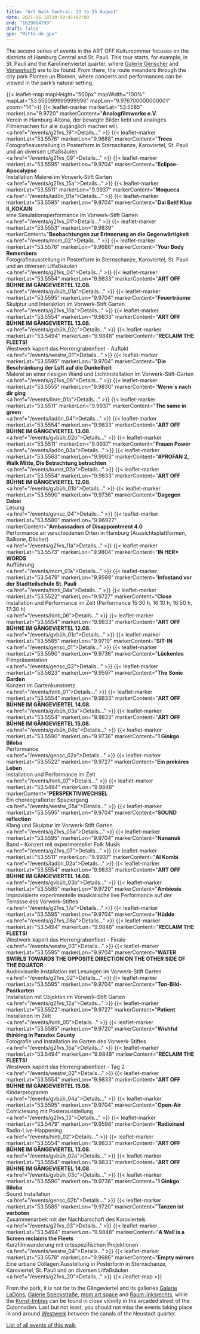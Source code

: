 ```yaml
---
title: "Art Walk Central: 13 to 15 August"
date: 2021-06-18T18:58:41+02:00
end: "1629064799"
draft: false
gpx: "Mitte.de.gpx"
---
```


The second series of events in the ART OFF Kultursommer focuses on the districts of Hamburg Central and St. Pauli. This tour starts, for example, in St. Pauli and the Karolinenviertel quarter, 
where [Galerie Genscher](/places/galerie_genscher/) and [Vorwerkstift](/places/k_nstlerhaus_vorwerk-stift/) are to be found. From there, the route meanders through the city park Planten un Blomen, where concerts and performances can be viewed in the 
park’s natural setting.

{{< leaflet-map mapHeight="500px" mapWidth="100%" mapLat="53.555099999999996" mapLon="9.976700000000001" zoom="14">}}
    {{< leaflet-marker markerLat="53.5585" markerLon="9.9720" markerContent="<b>Analogfilmwerke e.V.</b><br>Verein in Hamburg-Altona, der bewegte Bilder liebt und analoges Filmemachen für alle zugänglich machen will.</br><a href=\"/events/g21vs_19\">Details...</a>" >}}
    {{< leaflet-marker markerLat="53.5576" markerLon="9.9688" markerContent="<b>Trees</b><br>Fotografieausstellung  in Posterform in Sternschanze, Karoviertel, St. Pauli und an diversen Litfaßsäulen</br><a href=\"/events/g21vs_09\">Details...</a>" >}}
    {{< leaflet-marker markerLat="53.5595" markerLon="9.9704" markerContent="<b>Eclipse-Apocalypse</b><br>Installation Malerei im Vorwerk-Stift Garten</br><a href=\"/events/g21vs_15a\">Details...</a>" >}}
    {{< leaflet-marker markerLat="53.5511" markerLon="9.9937" markerContent="<b>Moqueca</b><br><a href=\"/events/ladön_01a\">Details...</a>" >}}
    {{< leaflet-marker markerLat="53.5595" markerLon="9.9704" markerContent="<b>Dai Beit! Klup ll_KOKAIN</b><br>eine Simulationsperformance im Vorwerk-Stift Garten</br><a href=\"/events/g21vs_01\">Details...</a>" >}}
    {{< leaflet-marker markerLat="53.5553" markerLon="9.9839" markerContent="<b>Beobachtungen zur Erinnerung an die Gegenwärtigkeit</b><br><a href=\"/events/mom_02\">Details...</a>" >}}
    {{< leaflet-marker markerLat="53.5576" markerLon="9.9688" markerContent="<b>Your Body Remembers</b><br>Fotografieausstellung  in Posterform in Sternschanze, Karoviertel, St. Pauli und an diversen Litfaßsäulen</br><a href=\"/events/g21vs_04\">Details...</a>" >}}
    {{< leaflet-marker markerLat="53.5554" markerLon="9.9833" markerContent="<b>ART OFF BÜHNE IM GÄNGEVIERTEL 12.08.</b><br><a href=\"/events/gvbüh_01a\">Details...</a>" >}}
    {{< leaflet-marker markerLat="53.5595" markerLon="9.9704" markerContent="<b>Feuerträume</b><br>Skulptur und Interaktion im Vorwerk-Stift Garten</br><a href=\"/events/g21vs_10a\">Details...</a>" >}}
    {{< leaflet-marker markerLat="53.5554" markerLon="9.9833" markerContent="<b>ART OFF BÜHNE IM GÄNGEVIERTEL 13.08.</b><br><a href=\"/events/gvbüh_02c\">Details...</a>" >}}
    {{< leaflet-marker markerLat="53.5494" markerLon="9.9848" markerContent="<b>RECLAIM THE FLEETS!</b><br>Westwerk kapert das Herrengrabenfleet - Auftakt</br><a href=\"/events/westw_01\">Details...</a>" >}}
    {{< leaflet-marker markerLat="53.5595" markerLon="9.9704" markerContent="<b>Die Beschränkung der Luft auf die Dunkelheit</b><br>Malerei an einer riesigen Wand und Lichtinstallation im Vorwerk-Stift-Garten</br><a href=\"/events/g21vs_06\">Details...</a>" >}}
    {{< leaflet-marker markerLat="53.5555" markerLon="9.9830" markerContent="<b>Wenn´s nach dir ging</b><br><a href=\"/events/linre_01a\">Details...</a>" >}}
    {{< leaflet-marker markerLat="53.5511" markerLon="9.9937" markerContent="<b>The same in green</b><br><a href=\"/events/ladön_04\">Details...</a>" >}}
    {{< leaflet-marker markerLat="53.5554" markerLon="9.9833" markerContent="<b>ART OFF BÜHNE IM GÄNGEVIERTEL 13.08.</b><br><a href=\"/events/gvbüh_02b\">Details...</a>" >}}
    {{< leaflet-marker markerLat="53.5511" markerLon="9.9937" markerContent="<b>Frauen Power</b><br><a href=\"/events/ladön_03a\">Details...</a>" >}}
    {{< leaflet-marker markerLat="53.5563" markerLon="9.9903" markerContent="<b>#PROFAN 2, Walk Mitte,  Die Betrachtung betrachten</b><br><a href=\"/events/kunst_02a\">Details...</a>" >}}
    {{< leaflet-marker markerLat="53.5554" markerLon="9.9833" markerContent="<b>ART OFF BÜHNE IM GÄNGEVIERTEL 12.08.</b><br><a href=\"/events/gvbüh_01b\">Details...</a>" >}}
    {{< leaflet-marker markerLat="53.5590" markerLon="9.9736" markerContent="<b>Dagegen Dabei</b><br>Lesung</br><a href=\"/events/gensc_04\">Details...</a>" >}}
    {{< leaflet-marker markerLat="53.5580" markerLon="9.96927" markerContent="<b>Ambassadors of Disappointment 4.0</b><br>Performance an verschiedenen Orten in Hamburg (Aussichtsplattformen, Balkone, Dächer)</br><a href=\"/events/g21vs_11a\">Details...</a>" >}}
    {{< leaflet-marker markerLat="53.5573" markerLon="9.9804" markerContent="<b>IN HER* WORDS</b><br>Aufführung</br><a href=\"/events/mom_01a\">Details...</a>" >}}
    {{< leaflet-marker markerLat="53.5479" markerLon="9.9598" markerContent="<b>Infostand vor der Stadtteilschule St. Pauli</b><br><a href=\"/events/hinti_04a\">Details...</a>" >}}
    {{< leaflet-marker markerLat="53.5522" markerLon="9.9727" markerContent="<b>Close</b><br>Installation und Performance im Zelt (Performance 15:30 h, 16:10 h, 16:50 h, 17:30 h)</br><a href=\"/events/hinti_06\">Details...</a>" >}}
    {{< leaflet-marker markerLat="53.5554" markerLon="9.9833" markerContent="<b>ART OFF BÜHNE IM GÄNGEVIERTEL 12.08.</b><br><a href=\"/events/gvbüh_01c\">Details...</a>" >}}
    {{< leaflet-marker markerLat="53.5585" markerLon="9.9719" markerContent="<b>SIT-IN</b><br><a href=\"/events/gensc_01\">Details...</a>" >}}
    {{< leaflet-marker markerLat="53.5590" markerLon="9.9736" markerContent="<b>Lückenlos</b><br>Filmpräsentation</br><a href=\"/events/gensc_03\">Details...</a>" >}}
    {{< leaflet-marker markerLat="53.5623" markerLon="9.9597" markerContent="<b>The Sonic Garden</b><br>Konzert im Gartenkunstnetz</br><a href=\"/events/hinti_01\">Details...</a>" >}}
    {{< leaflet-marker markerLat="53.5554" markerLon="9.9833" markerContent="<b>ART OFF BÜHNE IM GÄNGEVIERTEL 14.08.</b><br><a href=\"/events/gvbüh_03a\">Details...</a>" >}}
    {{< leaflet-marker markerLat="53.5554" markerLon="9.9833" markerContent="<b>ART OFF BÜHNE IM GÄNGEVIERTEL 15.08.</b><br><a href=\"/events/gvbüh_04b\">Details...</a>" >}}
    {{< leaflet-marker markerLat="53.5590" markerLon="9.9736" markerContent="<b>1 Ginkgo Biloba</b><br>Performance</br><a href=\"/events/gensc_02a\">Details...</a>" >}}
    {{< leaflet-marker markerLat="53.5522" markerLon="9.9727" markerContent="<b>Ein prekäres Leben</b><br>Installation und Performance im Zelt</br><a href=\"/events/hinti_07\">Details...</a>" >}}
    {{< leaflet-marker markerLat="53.5494" markerLon="9.9848" markerContent="<b>PERSPEKTIVWECHSEL</b><br>Ein choreografierter Spaziergang</br><a href=\"/events/westw_05a\">Details...</a>" >}}
    {{< leaflet-marker markerLat="53.5595" markerLon="9.9704" markerContent="<b>SOUND reflection</b><br>Klang und Skulptur im Vorwerk-Stift Garten</br><a href=\"/events/g21vs_05a\">Details...</a>" >}}
    {{< leaflet-marker markerLat="53.5595" markerLon="9.9704" markerContent="<b>Nananuk</b><br>Band – Konzert mit experimenteller Folk Musik</br><a href=\"/events/g21vs_07\">Details...</a>" >}}
    {{< leaflet-marker markerLat="53.5511" markerLon="9.9937" markerContent="<b>AI Kombi</b><br><a href=\"/events/ladön_02a\">Details...</a>" >}}
    {{< leaflet-marker markerLat="53.5554" markerLon="9.9833" markerContent="<b>ART OFF BÜHNE IM GÄNGEVIERTEL 14.08.</b><br><a href=\"/events/gvbüh_03b\">Details...</a>" >}}
    {{< leaflet-marker markerLat="53.5585" markerLon="9.9720" markerContent="<b>Ambiosis</b><br>Improvisierte experimentelle musikalische live Performance auf der Terrasse des Vorwerk-Stiftes</br><a href=\"/events/g21vs_17a\">Details...</a>" >}}
    {{< leaflet-marker markerLat="53.5595" markerLon="9.9704" markerContent="<b>Hüdde</b><br><a href=\"/events/g21vs_08a\">Details...</a>" >}}
    {{< leaflet-marker markerLat="53.5494" markerLon="9.9848" markerContent="<b>RECLAIM THE FLEETS!</b><br>Westwerk kapert das Herrengrabenfleet - Finale</br><a href=\"/events/westw_03\">Details...</a>" >}}
    {{< leaflet-marker markerLat="53.5595" markerLon="9.9704" markerContent="<b>WATER SWIRLS TOWARDS THE OPPOSITE DIRECTION ON THE OTHER SIDE OF THE EQUATOR</b><br>Audiovisuelle Installation mit Lesungen im Vorwerk-Stift Garten</br><a href=\"/events/g21vs_02\">Details...</a>" >}}
    {{< leaflet-marker markerLat="53.5595" markerLon="9.9704" markerContent="<b>Ton-Bild-Postkarten</b><br>Installation mit Objekten im Vorwerk-Stift Garten</br><a href=\"/events/g21vs_12a\">Details...</a>" >}}
    {{< leaflet-marker markerLat="53.5522" markerLon="9.9727" markerContent="<b>Patient</b><br>Installation im Zelt</br><a href=\"/events/hinti_05\">Details...</a>" >}}
    {{< leaflet-marker markerLat="53.5585" markerLon="9.9720" markerContent="<b>Wishful thinking in Paradox County</b><br>Fotografie und Installation im Garten des Vorwerk-Stiftes</br><a href=\"/events/g21vs_16a\">Details...</a>" >}}
    {{< leaflet-marker markerLat="53.5494" markerLon="9.9848" markerContent="<b>RECLAIM THE FLEETS!</b><br>Westwerk kapert das Herrengrabenfleet - Tag 2</br><a href=\"/events/westw_02\">Details...</a>" >}}
    {{< leaflet-marker markerLat="53.5554" markerLon="9.9833" markerContent="<b>ART OFF BÜHNE IM GÄNGEVIERTEL 15.08.</b><br>Kinderprogramm</br><a href=\"/events/gvbüh_04a\">Details...</a>" >}}
    {{< leaflet-marker markerLat="53.5595" markerLon="9.9704" markerContent="<b>Open-Air</b><br>Comiclesung mit Posterausstellung</br><a href=\"/events/g21vs_13\">Details...</a>" >}}
    {{< leaflet-marker markerLat="53.5479" markerLon="9.9598" markerContent="<b>Radioinsel</b><br>Radio-Live-Happening</br><a href=\"/events/hinti_02\">Details...</a>" >}}
    {{< leaflet-marker markerLat="53.5554" markerLon="9.9833" markerContent="<b>ART OFF BÜHNE IM GÄNGEVIERTEL 13.08.</b><br><a href=\"/events/gvbüh_02a\">Details...</a>" >}}
    {{< leaflet-marker markerLat="53.5554" markerLon="9.9833" markerContent="<b>ART OFF BÜHNE IM GÄNGEVIERTEL 14.08.</b><br><a href=\"/events/gvbüh_03c\">Details...</a>" >}}
    {{< leaflet-marker markerLat="53.5590" markerLon="9.9736" markerContent="<b>1 Ginkgo Biloba</b><br>Sound Installation</br><a href=\"/events/gensc_02b\">Details...</a>" >}}
    {{< leaflet-marker markerLat="53.5585" markerLon="9.9720" markerContent="<b>Tanzen ist verboten</b><br>Zusammenarbeit mit der Nachbarschaft des Karoviertels</br><a href=\"/events/g21vs_03\">Details...</a>" >}}
    {{< leaflet-marker markerLat="53.5494" markerLon="9.9848" markerContent="<b>A Wall is a Screen reclaims the Fleets</b><br>Kurzfilmwanderung mit ortsspezifischen Projektionen</br><a href=\"/events/westw_04\">Details...</a>" >}}
    {{< leaflet-marker markerLat="53.5578" markerLon="9.9686" markerContent="<b>Empty mirrors</b><br>Eine urbane Collagen Ausstellung in Posterform in Sternschanze, Karoviertel, St. Pauli und an diversen Litfaßsäulen</br><a href=\"/events/g21vs_20\">Details...</a>" >}}
{{< /leaflet-map >}}
<!--more-->

From the park, it is not far to the Gängeviertel and its galleries [Galerie LaDöns](/places/galerie_lad_ns/), [Galerie Speckstraße](/places/galerie_speckstra_e/), [mom art space](/places/mom_art_space/) and [Raum linksrechts](/places/raum_links-rechts/), while the [Kunst-Imbiss](/places/kunst-imbiss/) can be 
found in close vicinity in the arcaded street of the Colonnaden. Last but not least, you should not miss the events taking place in and around [Westwerk](/places/westwerk/) between the canals of the Neustadt quarter.

[List of all events of this walk](/walks/mitte/)
